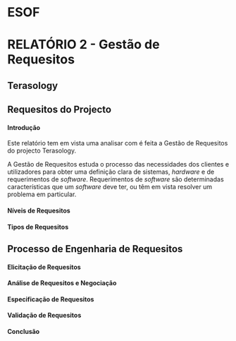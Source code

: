# ESOF
# RELATÓRIO 2 - Gestão de Requesitos
## Terasology

## Requesitos do Projecto

#### Introdução
Este relatório tem em vista uma analisar com é feita a Gestão de Requesitos do projecto Terasology.

A Gestão de Requesitos estuda o processo das necessidades dos clientes e utilizadores para obter uma definição clara de 
sistemas, *hardware* e de requerimentos de *software*. Requerimentos de *software* são determinadas características
que um *software* deve ter, ou têm em vista resolver um problema em particular.

#### Níveis de Requesitos

#### Tipos de Requesitos

## Processo de Engenharia de Requesitos

#### Elicitação de Requesitos

#### Análise de Requesitos e Negociação

#### Especificação de Requesitos

#### Validação de Requesitos

#### Conclusão
